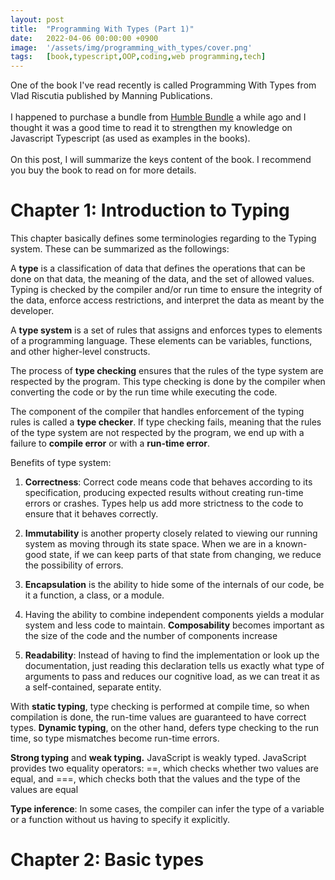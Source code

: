 ```yaml
---
layout: post
title:  "Programming With Types (Part 1)"
date:   2022-04-06 00:00:00 +0900
image:  '/assets/img/programming_with_types/cover.png'
tags:   [book,typescript,OOP,coding,web programming,tech]
---
```


One of the book I've read recently is called Programming With Types from Vlad Riscutia published by Manning Publications. <br /> <br />
I happened to purchase a bundle from [Humble Bundle](https://www.humblebundle.com) a while ago and I thought it was a good time to read it to strengthen my knowledge on Javascript Typescript (as used as examples in the books). <br /><br />
On this post, I will summarize the keys content of the book. I recommend you buy the book to read on for more details.

# Chapter 1: Introduction to Typing
This chapter basically defines some terminologies regarding to the Typing system. These can be summarized as the followings:

A **type** is a classification of data that defines the operations that can be
done on that data, the meaning of the data, and the set of allowed values.
Typing is checked by the compiler and/or run time to ensure the integrity of
the data, enforce access restrictions, and interpret the data as meant by the
developer.

A **type system** is a set of rules that assigns and enforces types to
elements of a programming language. These elements can be variables, functions,
and other higher-level constructs. 

The process of **type checking** ensures that the rules of the type
system are respected by the program. This type checking is done by the compiler
when converting the code or by the run time while executing the code.

The component of the compiler that handles enforcement of the typing rules
is called a **type checker**. If type checking fails, meaning that the rules of the type system are not respected by
the program, we end up with a failure to **compile error** or with a **run-time error**.

Benefits of type system:

1. **Correctness**: Correct code means code that behaves according to its specification, producing
expected results without creating run-time errors or crashes. Types help us add more
strictness to the code to ensure that it behaves correctly.

2. **Immutability** is another property closely related to viewing our running system as moving
through its state space. When we are in a known-good state, if we can keep parts of
that state from changing, we reduce the possibility of errors.

3. **Encapsulation** is the ability to hide some of the internals of our code, be it a function, a class, or a module.

4. Having the ability to combine independent components yields a modular system
and less code to maintain. **Composability** becomes important as the size of the code and the number of components increase

5. **Readability**: Instead of having to find the implementation or look up the documentation, just reading this declaration tells us exactly what type of arguments to pass and reduces our cognitive load, as we can treat it as a self-contained, separate entity.

With **static typing**, type checking is performed at compile time, so when compilation
is done, the run-time values are guaranteed to have correct types. **Dynamic typing**,
on the other hand, defers type checking to the run time, so type mismatches
become run-time errors.

**Strong typing** and **weak typing.** JavaScript is weakly typed. JavaScript provides two equality operators: ==, which checks whether two values are equal, and ===, which checks both that the values and the type of the values are equal

**Type inference**: In some cases, the compiler can infer the type of a variable or a function without us having to specify it explicitly.

# Chapter 2: Basic types